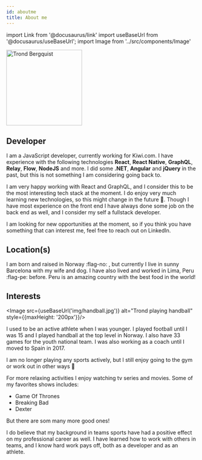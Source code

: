 ```yaml
---
id: aboutme
title: About me
---
```



import Link from '@docusaurus/link'
import useBaseUrl from '@docusaurus/useBaseUrl';
import Image from '../src/components/Image'

<Image src="https://avatars0.githubusercontent.com/u/7705041?s=400&u=c36fe7c1d5f9ff2c3678db621d07d95551bc1c82&v=4" alt="Trond Bergquist" height="200" width="200"  />

## Developer
 I am a JavaScript developer, currently working for <Link rel="noopener noreferrer" target="_blank" href="https://kiwi.com">Kiwi.com</Link>. I have experience with the following technologies __React__, __React Native__, __GraphQL__, __Relay__, __Flow__, __NodeJS__ and more. I did some __.NET__, __Angular__ and __jQuery__ in the past, but this is not something I am considering going back to.

 I am very happy working with React and GraphQL, and I consider this to be the most interesting tech stack at the moment. I do enjoy very much learning new technologies, so this might change in the future 🙂. Though I have most experience on the front end I have always done some job on the back end as well, and I consider my self a fullstack developer.

 I am looking for new opportunities at the moment, so if you think you have something that can interest me, feel free to reach out on LinkedIn.

 ## Location(s)

 I am born and raised in Norway :flag-no: , but currently I live in sunny Barcelona with my wife and dog. I have also lived and worked in Lima, Peru :flag-pe: before. Peru is an amazing country with <Link rel="noopener noreferrer" target="_blank" href="https://www.livinginperu.com/peru-wins-again-best-culinary-destination-in-the-world-title-for-8th-consecutive-year/">the best food in the world!</Link>


## Interests

<Image src={useBaseUrl('img/handball.jpg')} alt="Trond playing handball" style={{maxHeight: '200px'}}/> 

I used to be an active athlete when I was younger. I played football until I was 15 and I played handball at the top level in Norway. I also have 33 games for the youth national team. I was also working as a coach until I moved to Spain in 2017. 

I am no longer playing any sports actively, but I still enjoy going to the gym or work out in other ways 🙂

For more relaxing activities I enjoy watching tv series and movies. Some of my favorites shows includes: 

- Game Of Thrones
- Breaking Bad
- Dexter

But there are som many more good ones!

I do believe that my background in teams sports have had a positive effect on my professional career as well. I have learned how to work with others in teams, and I know hard work pays off, both as a developer and as an athlete. 




